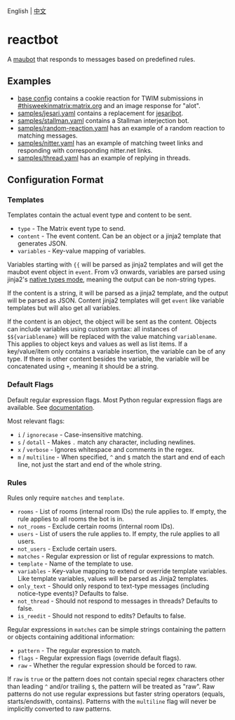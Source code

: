 English | [中文](README_ZH.md)

# reactbot
A [maubot](https://github.com/maubot/maubot) that responds to messages based on predefined rules.

## Examples
* [base config](base-config.yaml) contains a cookie reaction for TWIM submissions in [#thisweekinmatrix:matrix.org](https://matrix.to/#/#thisweekinmatrix:matrix.org) and an image response for "alot".
* [samples/jesari.yaml](samples/jesari.yaml) contains a replacement for [jesaribot](https://github.com/maubot/jesaribot).
* [samples/stallman.yaml](samples/stallman.yaml) contains a Stallman interjection bot.
* [samples/random-reaction.yaml](samples/random-reaction.yaml) has an example of a random reaction to matching messages.
* [samples/nitter.yaml](samples/nitter.yaml) has an example of matching tweet links and responding with corresponding nitter.net links.
* [samples/thread.yaml](samples/thread.yaml) has an example of replying in threads.

## Configuration Format
### Templates
Templates contain the actual event type and content to be sent.
* `type` - The Matrix event type to send.
* `content` - The event content. Can be an object or a jinja2 template that generates JSON.
* `variables` - Key-value mapping of variables.

Variables starting with `{{` will be parsed as jinja2 templates and will get the maubot event object in `event`. From v3 onwards, variables are parsed using jinja2's [native types mode](https://jinja.palletsprojects.com/en/3.1.x/nativetypes/), meaning the output can be non-string types.

If the content is a string, it will be parsed as a jinja2 template, and the output will be parsed as JSON. Content jinja2 templates will get `event` like variable templates but will also get all variables.

If the content is an object, the object will be sent as the content. Objects can include variables using custom syntax: all instances of `$${variablename}` will be replaced with the value matching `variablename`. This applies to object keys and values as well as list items. If a key/value/item only contains a variable insertion, the variable can be of any type. If there is other content besides the variable, the variable will be concatenated using `+`, meaning it should be a string.

### Default Flags
Default regular expression flags. Most Python regular expression flags are available. See [documentation](https://docs.python.org/3/library/re.html#re.A).

Most relevant flags:
* `i` / `ignorecase` - Case-insensitive matching.
* `s` / `dotall` - Makes `.` match any character, including newlines.
* `x` / `verbose` - Ignores whitespace and comments in the regex.
* `m` / `multiline` - When specified, `^` and `$` match the start and end of each line, not just the start and end of the whole string.

### Rules
Rules only require `matches` and `template`.
* `rooms` - List of rooms (internal room IDs) the rule applies to. If empty, the rule applies to all rooms the bot is in.
* `not_rooms` - Exclude certain rooms (internal room IDs).
* `users` - List of users the rule applies to. If empty, the rule applies to all users.
* `not_users` - Exclude certain users.
* `matches` - Regular expression or list of regular expressions to match.
* `template` - Name of the template to use.
* `variables` - Key-value mapping to extend or override template variables. Like template variables, values will be parsed as Jinja2 templates.
* `only_text` - Should only respond to text-type messages (including notice-type events)? Defaults to false.
* `not_thread` - Should not respond to messages in threads? Defaults to false.
* `is_reedit` - Should not respond to edits? Defaults to false.

Regular expressions in `matches` can be simple strings containing the pattern or objects containing additional information:
* `pattern` - The regular expression to match.
* `flags` - Regular expression flags (override default flags).
* `raw` - Whether the regular expression should be forced to raw.

If `raw` is `true` or the pattern does not contain special regex characters other than leading `^` and/or trailing `$`, the pattern will be treated as "raw". Raw patterns do not use regular expressions but faster string operators (equals, starts/endswith, contains). Patterns with the `multiline` flag will never be implicitly converted to raw patterns.